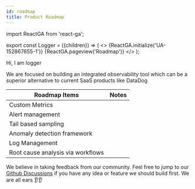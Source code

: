 ```yaml
---
id: roadmap
title: Product Roadmap
---
```


import ReactGA from 'react-ga';

export const Logger = ({children}) => (
<>
<span>{ReactGA.initialize('UA-152867655-1')}</span>
<span>{ReactGA.pageview('Roadmap')}</span>
</>
);

<Logger> Hi, I am logger</Logger>

We are focused on building an integrated observability tool which can be a superior alternative to current SaaS products like DataDog

| Roadmap Items                     | Notes |
| --------------------------------- | ----- |
| Custom Metrics                    |       |
| Alert management                  |       |
| Tail based sampling               |       |
| Anomaly detection framework       |       |
| Log Management                    |       |
| Root cause analysis via workflows |       |

We believe in taking feedback from our community. Feel free to jump to our [Github Discussions](https://github.com/SigNoz/signoz/discussions) if you have any idea or feature we should build first. We are all ears 👂👂
